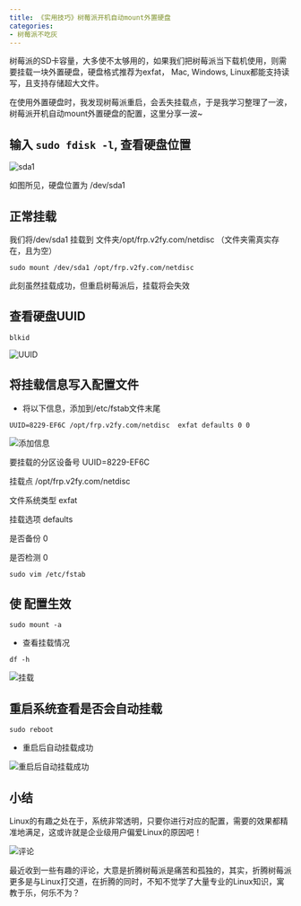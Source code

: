 ```yaml
---
title: 《实用技巧》树莓派开机自动mount外置硬盘
categories:
- 树莓派不吃灰
---
```




树莓派的SD卡容量，大多使不太够用的，如果我们把树莓派当下载机使用，则需要挂载一块外置硬盘，硬盘格式推荐为exfat， Mac, Windows, Linux都能支持读写，且支持存储超大文件。

在使用外置硬盘时，我发现树莓派重启，会丢失挂载点，于是我学习整理了一波，树莓派开机自动mount外置硬盘的配置，这里分享一波~


## 输入 `sudo fdisk -l`, 查看硬盘位置


![sda1](https://cdn.fangyuanxiaozhan.com/assets/1634437516999t1MewdDK.png)

如图所见，硬盘位置为 /dev/sda1


## 正常挂载

我们将/dev/sda1 挂载到 文件夹/opt/frp.v2fy.com/netdisc （文件夹需真实存在，且为空）

```
sudo mount /dev/sda1 /opt/frp.v2fy.com/netdisc
```


此刻虽然挂载成功，但重启树莓派后，挂载将会失效


## 查看硬盘UUID

```
blkid
```


![UUID](https://cdn.fangyuanxiaozhan.com/assets/1634437517000dmW2G7Cf.png)


## 将挂载信息写入配置文件



- 将以下信息，添加到/etc/fstab文件末尾

```
UUID=8229-EF6C /opt/frp.v2fy.com/netdisc  exfat defaults 0 0
```

![添加信息](https://cdn.fangyuanxiaozhan.com/assets/1634437517002cxSjs5Pt.png)


要挂载的分区设备号 UUID=8229-EF6C

挂载点 /opt/frp.v2fy.com/netdisc

文件系统类型 exfat

挂载选项 defaults	

是否备份 0	

是否检测 0




`sudo vim /etc/fstab`	




## 使 配置生效


```
sudo mount -a
```

- 查看挂载情况

```
df -h
```

![挂载](https://cdn.fangyuanxiaozhan.com/assets/1634437517005fCaf7ms5.png)





## 重启系统查看是否会自动挂载



```
sudo reboot
```

- 重启后自动挂载成功

![重启后自动挂载成功](https://cdn.fangyuanxiaozhan.com/assets/1634437516975ASWMsi3P.png)



## 小结

Linux的有趣之处在于，系统非常透明，只要你进行对应的配置，需要的效果都精准地满足，这或许就是企业级用户偏爱Linux的原因吧！


![评论](https://cdn.fangyuanxiaozhan.com/assets/1634437517004FKj1EbDf.png)


最近收到一些有趣的评论，大意是折腾树莓派是痛苦和孤独的，其实，折腾树莓派更多是与Linux打交道，在折腾的同时，不知不觉学了大量专业的Linux知识，寓教于乐，何乐不为？







